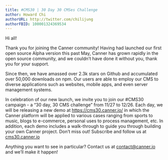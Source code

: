 ```yaml
---
title: #CMS30 | 30 Day 30 CMSes Challenge
author: Howard Chi
authorURL: http://twitter.com/chilijung
authorFBID: 100001324369534
---
```


Hi all!

Thank you for joining the Canner community! Having had launched our first open source Alpha version this past May, Canner has grown rapidly in the open source community, and we couldn’t have done it without you, thank you for your support. 

Since then, we have amassed over 2.3k stars on Github and accumulated over 50,000 downloads on npm. Our users are able to employ our CMS to diverse applications such as websites, mobile apps, and even server management systems.

In celebration of our new launch, we invite you to join our #CMS30 campaign - a “30 day, 30 CMS challenge” from 11/27 to 12/26. Each day, we will be releasing a new demo at https://cms30.canner.io/ in which the Canner platform will be applied to various cases ranging from sports to music, blogs to e-commerce, personal uses to process management, etc. In addition, each demo includes a walk-through to guide you through building your own Canner project. Don’t miss out! Subscribe and follow us at [cms30.canner.io](https://cms30.canner.io)

Anything you want to see in particular? Contact us at contact@canner.io and we’ll make it happen!